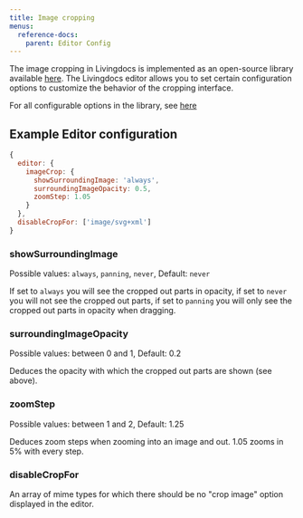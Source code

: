 ```yaml
---
title: Image cropping
menus:
  reference-docs:
    parent: Editor Config
---
```


The image cropping in Livingdocs is implemented as an open-source library available [here](https://github.com/livingdocsIO/srcissors).
The Livingdocs editor allows you to set certain configuration options to customize the behavior of the cropping interface.

For all configurable options in the library, see [here](https://github.com/livingdocsIO/srcissors#configuration-options)

## Example Editor configuration

```js
{
  editor: {
    imageCrop: {
      showSurroundingImage: 'always',
      surroundingImageOpacity: 0.5,
      zoomStep: 1.05
    }
  },
  disableCropFor: ['image/svg+xml']  
}
```

### showSurroundingImage

Possible values: `always`, `panning`, `never`, Default: `never`

If set to `always` you will see the cropped out parts in opacity, if set to `never` you will not see the cropped out parts, if set to `panning` you will only see the cropped out parts in opacity when dragging.

### surroundingImageOpacity

Possible values: between 0 and 1, Default: 0.2

Deduces the opacity with which the cropped out parts are shown (see above).

### zoomStep

Possible values: between 1 and 2, Default: 1.25

Deduces zoom steps when zooming into an image and out. 1.05 zooms in 5% with every step.

### disableCropFor

An array of mime types for which there should be no "crop image" option displayed in the editor.
